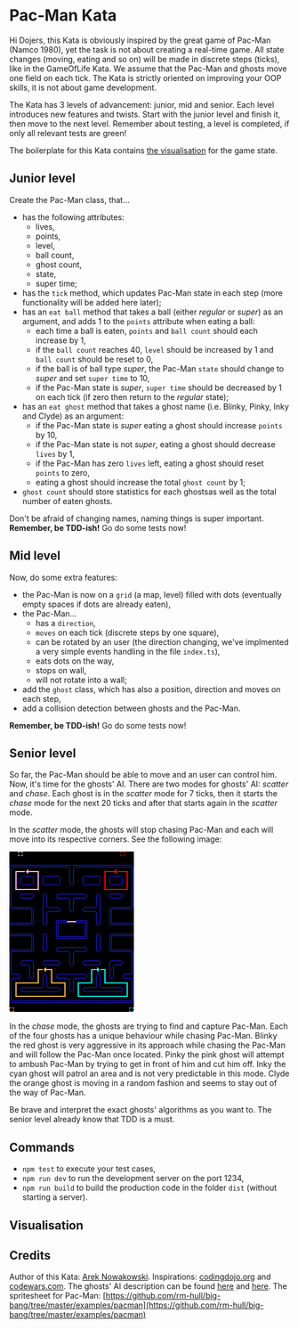 # Pac-Man Kata

Hi Dojers,
this Kata is obviously inspired by the great game of Pac-Man (Namco 1980), yet the task is not about creating a real-time game.
All state changes (moving, eating and so on) will be made in discrete steps (ticks), like in the GameOfLife Kata.
We assume that the Pac-Man and ghosts move one field on each tick. The Kata is strictly oriented on improving your OOP skills, it is not about game development.

The Kata has 3 levels of advancement: junior, mid and senior.
Each level introduces new features and twists.
Start with the junior level and finish it, then move to the next level. Remember about testing, a level is completed, if only all relevant tests are green!

The boilerplate for this Kata contains [the visualisation](#markdown-header-visualisation) for the game state.

## Junior level

Create the Pac-Man class, that...
- has the following attributes:
	- lives,
	- points,
	- level,
	- ball count,
	- ghost count,
	- state,
	- super time;
- has the `tick` method, which updates Pac-Man state in each step (more functionality will be added here later);
- has an `eat ball` method that takes a ball (either _regular_ or _super_) as an argument, and adds 1 to the `points` attribute when eating a ball:
	- each time a ball is eaten, `points` and `ball count` should each increase by 1,
	- if the `ball count` reaches 40, `level` should be increased by 1 and `ball count` should be reset to 0,
	- if the ball is of ball type _super_, the Pac-Man `state` should change to _super_ and set `super time` to 10,
	- if the Pac-Man state is _super_, `super time` should be decreased by 1 on each tick (if zero then return to the _regular_ state);
-  has an `eat ghost` method that takes a ghost name (i.e. Blinky, Pinky, Inky and Clyde) as an argument:
	- if the Pac-Man state is _super_ eating a ghost should increase `points` by 10,
	- if the Pac-Man state is not _super_, eating a ghost should decrease `lives` by 1,
	- if the Pac-Man has zero `lives` left, eating a ghost should reset `points` to zero,
	- eating a ghost should increase the total `ghost count` by 1;
- `ghost count` should store statistics for each ghostsas well as the total number of eaten ghosts.

Don't be afraid of changing names, naming things is super important. **Remember, be TDD-ish!** Go do some tests now!

## Mid level

Now, do some extra features:
- the Pac-Man is now on a `grid` (a map, level) filled with dots (eventually empty spaces if dots are already eaten),
- the Pac-Man...
	- has a `direction`,
	- `moves` on each tick (discrete steps by one square),
	- can be rotated by an user (the direction changing, we've implmented a very simple events handling in the file `index.ts`),
	- eats dots on the way,
	- stops on wall,
	- will not rotate into a wall;
- add the `ghost` class, which has also a position, direction and moves on each step,
- add a collision detection between ghosts and the Pac-Man.

**Remember, be TDD-ish!** Go do some tests now!

## Senior level

So far, the Pac-Man should be able to move and an user can control him. Now, it's time for the ghosts' AI.
There are two modes for ghosts' AI: _scatter_ and _chase_.
Each ghost is in the _scatter_ mode for 7 ticks, then it starts the _chase_ mode for the next 20 ticks and after that starts again in the _scatter_ mode.

In the _scatter_ mode, the ghosts will stop chasing Pac-Man and each will move into its respective corners. See the following image:

![The scatter mode corners](docs/scatter.png)

In the _chase_ mode, the ghosts are trying to find and capture Pac-Man.
Each of the four ghosts has a unique behaviour while chasing Pac-Man.
Blinky the red ghost is very aggressive in its approach while chasing the Pac-Man and will follow the Pac-Man once located.
Pinky the pink ghost will attempt to ambush Pac-Man by trying to get in front of him and cut him off.
Inky the cyan ghost will patrol an area and is not very predictable in this mode.
Clyde the orange ghost is moving in a random fashion and seems to stay out of the way of Pac-Man.

Be brave and interpret the exact ghosts' algorithms as you want to. The senior level already know that TDD is a must.

## Commands

- `npm test` to execute your test cases,
- `npm run dev` to run the development server on the port 1234,
- `npm run build` to build the production code in the folder `dist` (without starting a server).

## Visualisation

## Credits

Author of this Kata: [Arek Nowakowski](https://www.linkedin.com/in/arkadiusz-nowakowski-040723122/).
Inspirations: [codingdojo.org](http://codingdojo.org/kata/PacMan/) and [codewars.com](https://www.codewars.com/kata/pacman/ruby).
The ghosts' AI description can be found [here](https://dev.to/code2bits/pac-man-patterns--ghost-movement-strategy-pattern-1k1a) and [here](https://gameinternals.com/understanding-pac-man-ghost-behavior).
The spritesheet for Pac-Man: [https://github.com/rm-hull/big-bang/tree/master/examples/pacman](https://github.com/rm-hull/big-bang/tree/master/examples/pacman)

